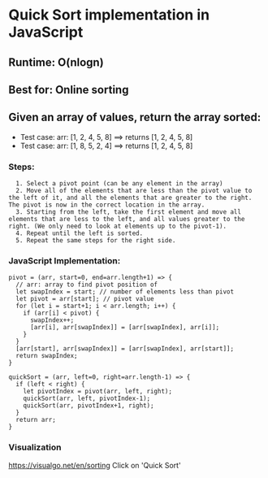 
# Quick Sort implementation in JavaScript

## Runtime: O(nlogn)
## Best for: Online sorting

## Given an array of values, return the array sorted:
* Test case: arr: [1, 2, 4, 5, 8] ==> returns [1, 2, 4, 5, 8]
* Test case: arr: [1, 8, 5, 2, 4] ==> returns [1, 2, 4, 5, 8]

### Steps:
```pseudo
  1. Select a pivot point (can be any element in the array)
  2. Move all of the elements that are less than the pivot value to the left of it, and all the elements that are greater to the right. The pivot is now in the correct location in the array.
  3. Starting from the left, take the first element and move all elements that are less to the left, and all values greater to the right. (We only need to look at elements up to the pivot-1).
  4. Repeat until the left is sorted.
  5. Repeat the same steps for the right side.
```
### JavaScript Implementation:
```JS
pivot = (arr, start=0, end=arr.length+1) => {
  // arr: array to find pivot position of 
  let swapIndex = start; // number of elements less than pivot
  let pivot = arr[start]; // pivot value
  for (let i = start+1; i < arr.length; i++) {
    if (arr[i] < pivot) {
      swapIndex++;
      [arr[i], arr[swapIndex]] = [arr[swapIndex], arr[i]];
    }
  }
  [arr[start], arr[swapIndex]] = [arr[swapIndex], arr[start]];
  return swapIndex;
}

quickSort = (arr, left=0, right=arr.length-1) => {
  if (left < right) {
    let pivotIndex = pivot(arr, left, right);
    quickSort(arr, left, pivotIndex-1);
    quickSort(arr, pivotIndex+1, right);
  }
  return arr;
}
```

### Visualization
https://visualgo.net/en/sorting
Click on 'Quick Sort'
    
  
